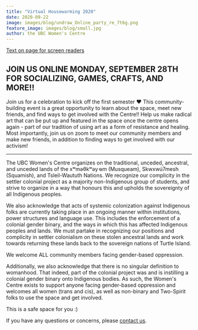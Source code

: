 ```yaml
---
title: "Virtual Housewarming 2020"
date: 2020-09-22
image: images/blog/undraw_Online_party_re_7t6g.png
feature_image: images/blog/small.jpg
author: the UBC Women's Centre
---
```


[Text on page for screen readers](/accessiblehousewarming2020.txt)

## JOIN US ONLINE MONDAY, SEPTEMBER 28TH FOR SOCIALIZING, GAMES, CRAFTS, AND MORE!!

Join us for a celebration to kick off the first semester ♥ This community-building event is a great opportunity to learn about the space, meet new friends, and find ways to get involved with the Centre!! Help us make radical art that can be put up and featured in the space once the centre opens again - part of our tradition of using art as a form of resistance and healing. Most importantly, join us on zoom to meet our community members and make new friends, in addition to finding ways to get involved with our activism!

---

The UBC Women's Centre organizes on the traditional, unceded, ancestral, and unceded lands of the xʷməθkʷəy̓ əm (Musqueam), Skwxwú7mesh (Squamish), and Tsleil-Waututh Nations. We recognize our complicity in the settler colonial project as a majority non-Indigenous group of students, and strive to organize in a way that honours this and upholds the sovereignty of all Indigenous peoples.

We also acknowledge that acts of systemic colonization against Indigenous folks are currently taking place in an ongoing manner within institutions, power structures and language use. This includes the enforcement of a colonial gender binary, and the ways in which this has affected Indigenous peoples and lands. We must partake in recognizing our positions and complicity in settler colonialism on these stolen ancestral lands and work towards returning these lands back to the sovereign nations of Turtle Island.

We welcome ALL community members facing gender-based oppression.

Additionally, we also acknowledge that there is no singular definition to womanhood. That indeed, part of the colonial project was and is instilling a colonial gender binary onto Indigenous bodies. As such, the Women's Centre exists to support anyone facing gender-based oppression and welcomes all women (trans and cis), as well as non-binary and Two-Spirit folks to use the space and get involved.


This is a safe space for you :)

If you have any questions or concerns, please [contact us](/contact).

